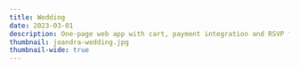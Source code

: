 ```yaml
---
title: Wedding
date: 2023-03-01
description: One-page web app with cart, payment integration and RSVP form
thumbnail: joandra-wedding.jpg
thumbnail-wide: true
---
```

